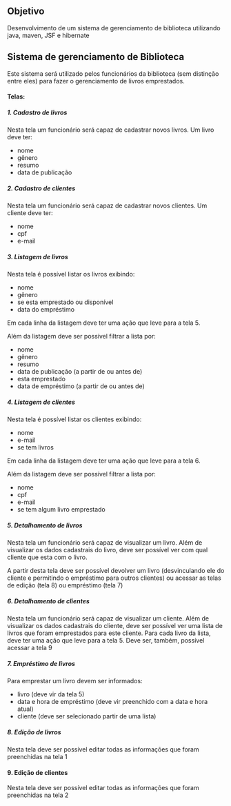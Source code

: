 ## Objetivo

Desenvolvimento de um sistema de gerenciamento de biblioteca utilizando java, maven, JSF e hibernate

## Sistema de gerenciamento de Biblioteca

Este sistema será utilizado pelos funcionários da biblioteca (sem distinção entre eles)
para fazer o gerenciamento de livros emprestados.

#### Telas:
##### 1. Cadastro de livros

Nesta tela um funcionário será capaz de cadastrar novos livros.
Um livro deve ter:
 - nome
 - gênero
 - resumo
 - data de publicação

##### 2. Cadastro de clientes

Nesta tela um funcionário será capaz de cadastrar novos clientes.
Um cliente deve ter:
 - nome
 - cpf
 - e-mail

##### 3. Listagem de livros

Nesta tela é possível listar os livros exibindo:
 - nome
 - gênero
 - se esta emprestado ou disponível
 - data do empréstimo
 
Em cada linha da listagem deve ter uma ação que leve para a tela 5.

Além da listagem deve ser possível filtrar a lista por:
 - nome
 - gênero
 - resumo
 - data de publicação (a partir de ou antes de)
 - esta emprestado
 - data de empréstimo (a partir de ou antes de) 

##### 4. Listagem de clientes

Nesta tela é possível listar os clientes exibindo:
 - nome
 - e-mail
 - se tem livros
 
Em cada linha da listagem deve ter uma ação que leve para a tela 6.

Além da listagem deve ser possível filtrar a lista por:
 - nome
 - cpf
 - e-mail
 - se tem algum livro emprestado

##### 5. Detalhamento de livros

Nesta tela um funcionário será capaz de visualizar um livro.
Além de visualizar os dados cadastrais do livro, deve ser possível ver com qual cliente que esta com o livro.

A partir desta tela deve ser possível devolver um livro
(desvinculando ele do cliente e permitindo o empréstimo para outros clientes) ou acessar
as telas de edição (tela 8) ou empréstimo (tela 7)

##### 6. Detalhamento de clientes

Nesta tela um funcionário será capaz de visualizar um cliente.
Além de visualizar os dados cadastrais do cliente, deve ser possível ver uma lista de livros
que foram emprestados para este cliente.
Para cada livro da lista, deve ter uma ação que leve para a tela 5. Deve ser, também, possível acessar a tela 9

##### 7. Empréstimo de livros

Para emprestar um livro devem ser informados:
 - livro (deve vir da tela 5)
 - data e hora de empréstimo (deve vir preenchido com a data e hora atual)
 - cliente (deve ser selecionado partir de uma lista)

##### 8. Edição de livros

Nesta tela deve ser possível editar todas as informações que foram preenchidas na tela 1

#### 9. Edição de clientes

Nesta tela deve ser possível editar todas as informações que foram preenchidas na tela 2